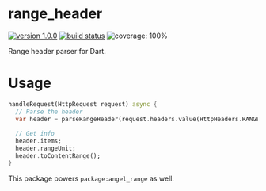 # range_header
[![version 1.0.0](https://img.shields.io/badge/pub-1.0.0-brightgreen.svg)](https://pub.dartlang.org/packages/range_header)
[![build status](https://travis-ci.org/thosakwe/range_header.svg)](https://travis-ci.org/thosakwe/range_header)
![coverage: 100%](https://img.shields.io/badge/coverage-100%25-green.svg)

Range header parser for Dart.
# Usage
```dart
handleRequest(HttpRequest request) async {
  // Parse the header
  var header = parseRangeHeader(request.headers.value(HttpHeaders.RANGE));
  
  // Get info
  header.items;
  header.rangeUnit;
  header.toContentRange();
}
```

This package powers `package:angel_range` as well.
